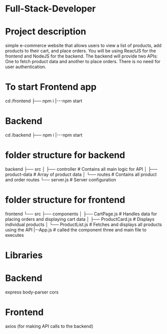 # Full-Stack-Developer

# Project description

simple e-commerce website that allows users to view a list of products, add
products to their cart, and place orders.
You will be using ReactJS for the frontend and NodeJS for the backend. The backend will provide
two APIs:
One to fetch product data and another to place orders.
There is no need for user authentication.

# To start Frontend app

cd /frontend
├── npm i
|---npm start

# Backend

cd /backend
├── npm i
|---npm start

# folder structure for backend

backend
├── src
│ ├── controller # Contains all main logic for API
│ ├── product-data # Array of product data
│ └── routes # Contains all product and order routes
└── server.js # Server configuration

# folder structure for frontend

frontend
└── src
├── components
│ ├── CartPage.js # Handles data for placing orders and displaying cart data
│ ├── ProductCard.js # Displays individual products
│ └── ProductList.js # Fetches and displays all products using the API
|--App.js # called the component three and main file to executes

# Libraries

# Backend

express
body-parser
cors

# Frontend

axios (for making API calls to the backend)
